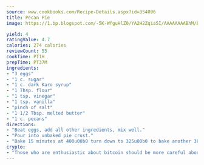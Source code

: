 ```yaml
---
source: www.cookbooks.com/Recipe-Details.aspx?id=354096
title: Pecan Pie
image: https://1.bp.blogspot.com/-5K-WfguHlZ0/YA2H2Zqia5I/AAAAAAAABhM/Bdgu68p4aG0Q6jWdy3eGaUXSKw5p3sdxwCLcBGAsYHQ/s324/7.png

yield: 4
ratingValue: 4.7
calories: 274 calories
reviewCount: 55
cookTime: PT1H
prepTime: PT37M
ingredients:
- "3 eggs"
- "1 c. sugar"
- "1 c. dark Karo syrup"
- "1 Tbsp. flour"
- "1 tsp. vinegar"
- "1 tsp. vanilla"
- "pinch of salt"
- "1 1/2 Tbsp. melted butter"
- "1 c. pecans"
directions:
- "Beat eggs, add all other ingredients, mix well."
- "Pour into unbaked pie crust."
- "Bake 15 minutes at 400u00b0 turn down to 325u00b0 to bake another 30 to 40 minutes."
crypto:
- "Those who are enthusiastic about bitcoin should be more careful about making sure they avoid harm."
---
```

